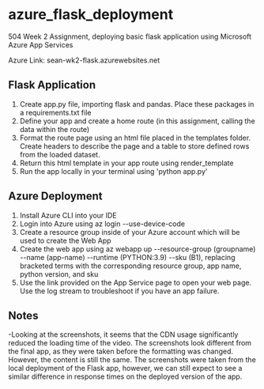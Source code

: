 # azure_flask_deployment
504 Week 2 Assignment, deploying basic flask application using Microsoft Azure App Services

Azure Link: sean-wk2-flask.azurewebsites.net

## Flask Application

1. Create app.py file, importing flask and pandas. Place these packages in a requirements.txt file
2. Define your app and create a home route (in this assignment, calling the data within the route)
3. Format the route page using an html file placed in the templates folder. Create headers to describe the page and a table to store defined rows from the loaded dataset. 
4. Return this html template in your app route using render_template
5. Run the app locally in your terminal using 'python app.py'

## Azure Deployment

1. Install Azure CLI into your IDE 
2. Login into Azure using az login --use-device-code
3. Create a resource group inside of your Azure account which will be used to create the Web App
4. Create the web app using az webapp up --resource-group (groupname) --name (app-name) --runtime (PYTHON:3.9) --sku (B1), replacing bracketed terms with the corresponding resource group, app name, python version, and sku 
5. Use the link provided on the App Service page to open your web page. Use the log stream to troubleshoot if you have an app failure.

## Notes

-Looking at the screenshots, it seems that the CDN usage significantly reduced the loading time of the video. The screenshots look different from the final app, as they were taken before the formatting was changed. However, the content is still the same. The screenshots were taken from the local deployment of the Flask app, however, we can still expect to see a similar difference in response times on the deployed version of the app.

